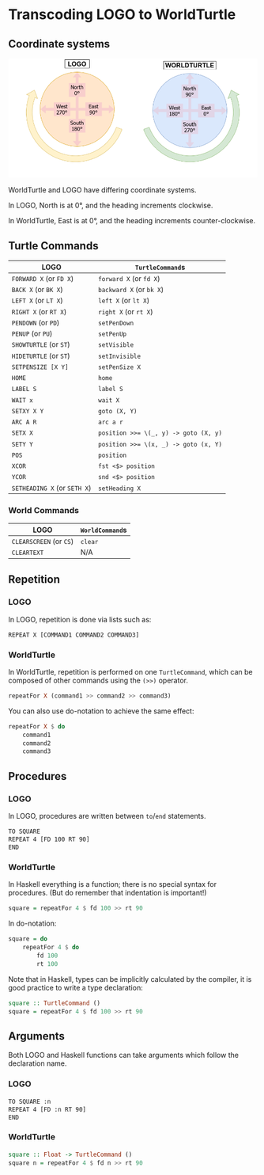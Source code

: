 # Transcoding LOGO to WorldTurtle

## Coordinate systems

![Comparison of coordinate systems LOGO and WorldTurtle](worldturtle/docs/logo_worldturtle_coords.png)

WorldTurtle and LOGO have differing coordinate systems.

In LOGO, North is at 0°, and the heading increments clockwise.

In WorldTurtle, East is at 0°, and the heading increments counter-clockwise.

## Turtle Commands

| LOGO | `TurtleCommand`s |
-------|--------------------|
| `FORWARD X` (or `FD X`) | `forward X` (or `fd X`) |
| `BACK X` (or `BK X`) | `backward X` (or `bk X`) |
| `LEFT X` (or `LT X`) | `left X` (or `lt X`) |
| `RIGHT X` (or `RT X`) | `right X` (or `rt X`) |
| `PENDOWN` (or `PD`) | `setPenDown` |
| `PENUP` (or `PU`)| `setPenUp` |
| `SHOWTURTLE` (or `ST`) | `setVisible` |
| `HIDETURTLE` (or `ST`) | `setInvisible` |
| `SETPENSIZE [X Y]` | `setPenSize X` |
| `HOME` | `home` |
| `LABEL S` | `label S` |
| `WAIT x` | `wait X` |
| `SETXY X Y` | `goto (X, Y)` |
| `ARC A R` | `arc a r` |
| `SETX X` | `position >>= \(_, y) -> goto (X, y)` |
| `SETY Y` | `position >>= \(x, _) -> goto (x, Y)` |
| `POS` | `position` |
| `XCOR` | `fst <$> position` |
| `YCOR` | `snd <$> position` |
| `SETHEADING X` (or `SETH X`) | `setHeading X` |

### World Commands

| LOGO | `WorldCommand`s |
|-|-|
| `CLEARSCREEN` (or `CS`) | `clear` |
| `CLEARTEXT` | N/A |

## Repetition

### LOGO

In LOGO, repetition is done via lists such as:

```LOGO
REPEAT X [COMMAND1 COMMAND2 COMMAND3]
```

### WorldTurtle

In WorldTurtle, repetition is performed on one `TurtleCommand`, which can be composed of other 
commands using the `(>>)` operator.

```haskell
repeatFor X (command1 >> command2 >> command3)
```

You can also use do-notation to achieve the same effect:

```haskell
repeatFor X $ do 
    command1
    command2
    command3
```

## Procedures

### LOGO

In LOGO, procedures are written between `to`/`end` statements.

```LOGO
TO SQUARE
REPEAT 4 [FD 100 RT 90]
END
```

### WorldTurtle

In Haskell everything is a function; there is no special syntax for procedures. (But do remember that indentation is important!)

```haskell
square = repeatFor 4 $ fd 100 >> rt 90
```

In do-notation:

```haskell
square = do
    repeatFor 4 $ do
        fd 100
        rt 100
```

Note that in Haskell, types can be implicitly calculated by the compiler, it is good practice to 
write a type declaration:

```haskell
square :: TurtleCommand () 
square = repeatFor 4 $ fd 100 >> rt 90
```

## Arguments

Both LOGO and Haskell functions can take arguments which follow the declaration name.

### LOGO

```LOGO
TO SQUARE :n
REPEAT 4 [FD :n RT 90]
END
```

### WorldTurtle

```haskell
square :: Float -> TurtleCommand () 
square n = repeatFor 4 $ fd n >> rt 90
```
